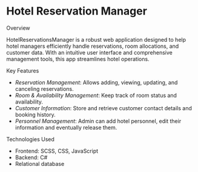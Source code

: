 # Hotel Reservation Manager

Overview

HotelReservationsManager is a robust web application designed to help hotel managers efficiently handle reservations, room allocations, and customer data. With an intuitive user interface and comprehensive management tools, this app streamlines hotel operations.

Key Features

- *Reservation Management*: Allows adding, viewing, updating, and canceling reservations.
- *Room & Availability Management*: Keep track of room status and availability.
- *Customer Information*: Store and retrieve customer contact details and booking history.
- *Personnel Management*: Admin can add hotel personnel, edit their information and eventually release them.

Technologies Used

- Frontend: SCSS, CSS, JavaScript
- Backend: C#
- Relational database
